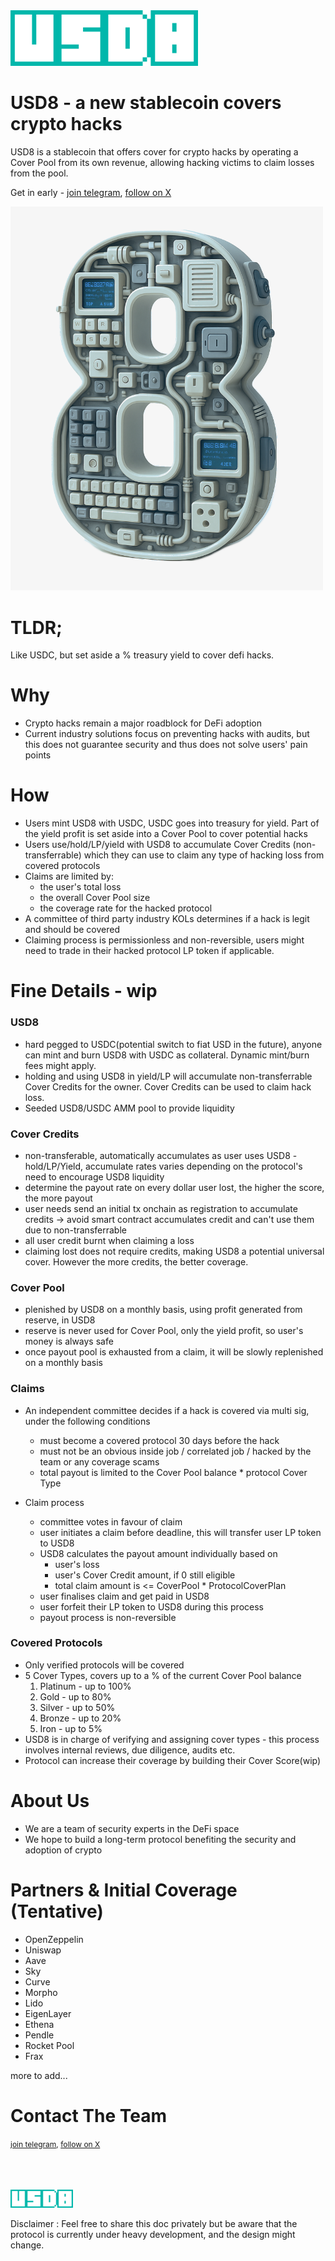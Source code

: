 <img src="./assets/logo.png" width="300px" />

# USD8 - a new stablecoin covers crypto hacks

USD8 is a stablecoin that offers cover for crypto hacks by operating a Cover Pool from its own revenue, allowing hacking victims to claim losses from the pool.

Get in early - [join telegram](https://t.me/+sl4knzNQFE8xYmE1), [follow on X](https://x.com/USD8_official) 

<img src="./assets/3d8.png" width="500px"/>      

# TLDR;
Like USDC, but set aside a % treasury yield to cover defi hacks.

# Why
- Crypto hacks remain a major roadblock for DeFi adoption
- Current industry solutions focus on preventing hacks with audits, but this does not guarantee security and thus does not solve users' pain points

# How
- Users mint USD8 with USDC, USDC goes into treasury for yield. Part of the yield profit is set aside into a Cover Pool to cover potential hacks
- Users use/hold/LP/yield with USD8 to accumulate Cover Credits (non-transferrable) which they can use to claim any type of hacking loss from covered protocols
- Claims are limited by:
    - the user's total loss
    - the overall Cover Pool size
    - the coverage rate for the hacked protocol
- A committee of third party industry KOLs determines if a hack is legit and should be covered
- Claiming process is permissionless and non-reversible, users might need to trade in their hacked protocol LP token if applicable. 

# Fine Details - wip
### USD8
- hard pegged to USDC(potential switch to fiat USD in the future), anyone can mint and burn USD8 with USDC as collateral. Dynamic mint/burn fees might apply.
- holding and using USD8 in yield/LP will accumulate non-transferrable Cover Credits for the owner. Cover Credits can be used to claim hack loss.
- Seeded USD8/USDC AMM pool to provide liquidity

### Cover Credits
- non-transferable, automatically accumulates as user uses USD8 - hold/LP/Yield, accumulate rates varies depending on the protocol's need to encourage USD8 liquidity
- determine the payout rate on every dollar user lost, the higher the score, the more payout
- user needs send an initial tx onchain as registration to accumulate credits -> avoid smart contract accumulates credit and can't use them due to non-transferrable
- all user credit burnt when claiming a loss
- claiming lost does not require credits, making USD8 a potential universal cover. However the more credits, the better coverage.

### Cover Pool
- plenished by USD8 on a monthly basis, using profit generated from reserve, in USD8
- reserve is never used for Cover Pool, only the yield profit, so user's money is always safe
- once payout pool is exhausted from a claim, it will be slowly replenished on a monthly basis


### Claims
-  An independent committee decides if a hack is covered via multi sig, under the following conditions
	- must become a covered protocol 30 days before the hack
	- must not be an obvious inside job / correlated job / hacked by the team or any coverage scams
	- total payout is limited to the Cover Pool balance * protocol Cover Type

- Claim process 
	- committee votes in favour of claim
	- user initiates a claim before deadline, this will transfer user LP token to USD8
	- USD8 calculates the payout amount individually based on 
        - user's loss
        - user's Cover Credit amount, if 0 still eligible
        - total claim amount is <= CoverPool * ProtocolCoverPlan
	- user finalises claim and get paid in USD8
	- user forfeit their LP token to USD8 during this process
	- payout process is non-reversible


### Covered Protocols
- Only verified protocols will be covered
- 5 Cover Types, covers up to a % of the current Cover Pool balance
	1. Platinum - up to 100% 
	2. Gold - up to 80%
	3. Silver - up to 50%
	4. Bronze - up to 20%
	5. Iron - up to 5%
- USD8 is in charge of verifying and assigning cover types -  this process involves internal reviews, due diligence, audits etc.
- Protocol can increase their coverage by building their Cover Score(wip)



# About Us
- We are a team of security experts in the DeFi space
- We hope to build a long-term protocol benefiting the security and adoption of crypto

# Partners & Initial Coverage (Tentative)
- OpenZeppelin
- Uniswap
- Aave
- Sky
- Curve
- Morpho
- Lido
- EigenLayer
- Ethena
- Pendle
- Rocket Pool
- Frax

more to add...

# Contact The Team
<span style="font-size:9pt">[join telegram](https://t.me/+sl4knzNQFE8xYmE1), [follow on X](https://x.com/USD8_official)</span>   

<br/>
<br/>
<br/>
<img src="./assets/logo.png" width="100px" />

Disclaimer : Feel free to share this doc privately but be aware that the protocol is currently under heavy development, and the design might change.  
